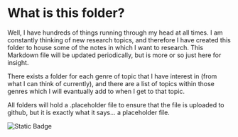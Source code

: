 # What is this folder?
Well, I have hundreds of things running through my head at all times. I am constantly thinking of new research topics, and therefore I have created this folder to house some of the notes in which I want to research. This Markdown file will be updated periodically, but is more or so just here for insight.

There exists a folder for each genre of topic that I have interest in (from what I can think of currently), and there are a list of topics within those genres which I will evantually add to when I get to that topic.

All folders will hold a .placeholder file to ensure that the file is uploaded to github, but it is exactly what it says... a placeholder file.

![Static Badge](https://img.shields.io/badge/Current%20Note%20Focus-State--Space%20Logger%20System-blue)